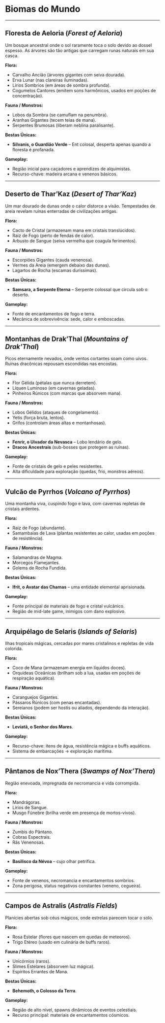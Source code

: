 # Biomas do Mundo

---

## Floresta de Aeloria (*Forest of Aeloria*)

Um bosque ancestral onde o sol raramente toca o solo devido ao dossel espesso. As árvores são tão antigas que carregam runas naturais em sua casca.

**Flora:**

* Carvalho Ancião (árvores gigantes com seiva dourada).
* Erva Lunar (nas clareiras iluminadas).
* Lírios Sombrios (em áreas de sombra profunda).
* Cogumelos Cantores (emitem sons harmônicos, usados em poções de concentração).

**Fauna / Monstros:**

* Lobos da Sombra (se camuflam na penumbra).
* Aranhas Gigantes (tecem teias de mana).
* Serpentes Brumosas (liberam neblina paralisante).

**Bestas Únicas:**

* **Silvanis, o Guardião Verde** – Ent colosal, desperta apenas quando a floresta é profanada.

**Gameplay:**

* Região inicial para caçadores e aprendizes de alquimistas.
* Recurso-chave: madeira arcana e venenos básicos.

---

## Deserto de Thar’Kaz (*Desert of Thar’Kaz*)

Um mar dourado de dunas onde o calor distorce a visão. Tempestades de areia revelam ruínas enterradas de civilizações antigas.

**Flora:**

* Cacto de Cristal (armazenam mana em cristais translúcidos).
* Raiz de Fogo (perto de fendas de calor).
* Arbusto de Sangue (seiva vermelha que coagula ferimentos).

**Fauna / Monstros:**

* Escorpiões Gigantes (cauda venenosa).
* Vermes da Areia (emergem debaixo das dunas).
* Lagartos de Rocha (escamas duríssimas).

**Bestas Únicas:**

* **Samsara, a Serpente Eterna** – Serpente colossal que circula sob o deserto.

**Gameplay:**

* Fonte de encantamentos de fogo e terra.
* Mecânica de sobrevivência: sede, calor e emboscadas.

---

## Montanhas de Drak’Thal (*Mountains of Drak’Thal*)

Picos eternamente nevados, onde ventos cortantes soam como uivos. Ruínas dracônicas repousam escondidas nas encostas.

**Flora:**

* Flor Gélida (pétalas que nunca derretem).
* Líquen Luminoso (em cavernas geladas).
* Pinheiros Rúnicos (com marcas que absorvem mana).

**Fauna / Monstros:**

* Lobos Gélidos (ataques de congelamento).
* Yetis (força bruta, lentos).
* Grifos (controlam áreas altas e montanhosas).

**Bestas Únicas:**

* **Fenrir, o Uivador da Nevasca** – Lobo lendário de gelo.
* **Dracos Ancestrais** (sub-bosses que protegem as ruínas).

**Gameplay:**

* Fonte de cristais de gelo e peles resistentes.
* Alta dificuldade para exploração (quedas, frio, monstros aéreos).

---

## Vulcão de Pyrrhos (*Volcano of Pyrrhos*)

Uma montanha viva, cuspindo fogo e lava, com cavernas repletas de cristais ardentes.

**Flora:**

* Raiz de Fogo (abundante).
* Samambaias de Lava (plantas resistentes ao calor, usadas em poções de resistência).

**Fauna / Monstros:**

* Salamandras de Magma.
* Morcegos Flamejantes.
* Golems de Rocha Fundida.

**Bestas Únicas:**

* **Ifrit, o Avatar das Chamas** – uma entidade elemental aprisionada.

**Gameplay:**

* Fonte principal de materiais de fogo e cristal vulcânico.
* Região de mid-late game, inimigos com dano explosivo.

---

## Arquipélago de Selaris (*Islands of Selaris*)

Ilhas tropicais mágicas, cercadas por mares cristalinos e repletas de vida colorida.

**Flora:**

* Coco de Mana (armazenam energia em líquidos doces).
* Orquídeas Oceânicas (brilham sob a lua, usadas em poções de respiração aquática).

**Fauna / Monstros:**

* Caranguejos Gigantes.
* Pássaros Rúnicos (com penas encantadas).
* Sereianos (podem ser hostis ou aliados, dependendo da interação).

**Bestas Únicas:**

* **Leviatã, o Senhor dos Mares**.

**Gameplay:**

* Recurso-chave: itens de água, resistência mágica e buffs aquáticos.
* Sistema de embarcações → exploração marítima.

---

## Pântanos de Nox’Thera (*Swamps of Nox’Thera*)

Região enevoada, impregnada de necromancia e vida corrompida.

**Flora:**

* Mandrágoras.
* Lírios de Sangue.
* Musgo Fúnebre (brilha verde em presença de mortos-vivos).

**Fauna / Monstros:**

* Zumbis do Pântano.
* Cobras Espectrais.
* Rãs Venenosas.

**Bestas Únicas:**

* **Basilisco da Névoa** – cujo olhar petrifica.

**Gameplay:**

* Fonte de venenos, necromancia e encantamentos sombrios.
* Zona perigosa, status negativos constantes (veneno, cegueira).

---

## Campos de Astralis (*Astralis Fields*)

Planícies abertas sob céus mágicos, onde estrelas parecem tocar o solo.

**Flora:**

* Rosa Estelar (flores que nascem em quedas de meteoros).
* Trigo Etéreo (usado em culinária de buffs raros).

**Fauna / Monstros:**

* Unicórnios (raros).
* Slimes Estelares (absorvem luz mágica).
* Espíritos Errantes de Mana.

**Bestas Únicas:**

* **Behemoth, o Colosso da Terra**.

**Gameplay:**

* Região de alto nível, spawns dinâmicos de eventos celestiais.
* Recurso principal: materiais de encantamentos cósmicos.
